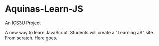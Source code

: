 Aquinas-Learn-JS
================

An ICS3U Project

A new way to learn JavaScript.  Students will create a "Learning JS" site.  From scratch.  Here goes.
